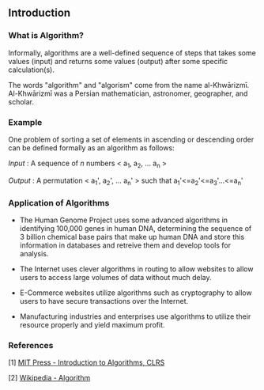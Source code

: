 ## Introduction

### What is Algorithm?

Informally, algorithms are a well-defined sequence of steps that takes some values (input) and returns some values (output) after some specific calculation(s).

The words "algorithm" and "algorism" come from the name al-Khwārizmī. Al-Khwārizmī was a Persian mathematician, astronomer, geographer, and scholar.

### Example

One problem of sorting a set of elements in ascending or descending order can be defined formally as an algorithm as follows:

_Input_ : A sequence of _n_ numbers < a<sub>1</sub>, a<sub>2</sub>, ... a<sub>n</sub> >

_Output_ : A permutation < a<sub>1</sub>',  a<sub>2</sub>', ... a<sub>n</sub>' > such that a<sub>1</sub>'<=a<sub>2</sub>'<=a<sub>3</sub>'...<=a<sub>n</sub>'

### Application of Algorithms

* The Human Genome Project uses some advanced algorithms in identifying 100,000 genes in human DNA, determining the sequence of 3 billion chemical base pairs that make up human DNA and store this information in databases and retreive them and develop tools for analysis.

* The Internet uses clever algorithms in routing to allow websites to allow users to access large volumes of data without much delay.

* E-Commerce websites utilize algorithms such as cryptography to allow users to have secure transactions over the Internet.

* Manufacturing industries and enterprises use algorithms to utilize their resource properly and yield maximum profit.

### References

[1] [MIT Press - Introduction to Algorithms, CLRS](https://mitpress.mit.edu/books/introduction-algorithms)

[2]
[Wikipedia - Algorithm](https://en.wikipedia.org/wiki/Algorithm)
